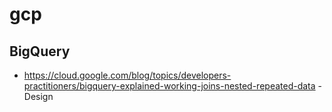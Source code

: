 # gcp

## BigQuery
* https://cloud.google.com/blog/topics/developers-practitioners/bigquery-explained-working-joins-nested-repeated-data - Design
